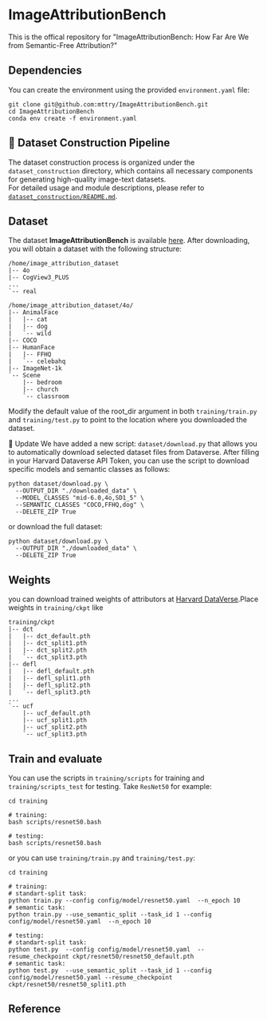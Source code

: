# ImageAttributionBench
This is the offical repository for "ImageAttributionBench: How Far Are We from Semantic-Free Attribution?"
## Dependencies
You can create the environment using the provided `environment.yaml` file:
```
git clone git@github.com:mttry/ImageAttributionBench.git
cd ImageAttributionBench
conda env create -f environment.yaml
```
## 🚆 Dataset Construction Pipeline

The dataset construction process is organized under the `dataset_construction` directory, which contains all necessary components for generating high-quality image-text datasets.  
For detailed usage and module descriptions, please refer to [`dataset_construction/README.md`](./dataset_construction/README.md).

## Dataset
The dataset **ImageAttributionBench** is available [here](https://dataverse.harvard.edu/dataset.xhtml?persistentId=doi:10.7910/DVN/O4S4IV). After downloading, you will obtain a dataset with the following structure:
```
/home/image_attribution_dataset
|-- 4o
|-- CogView3_PLUS
...
`-- real

/home/image_attribution_dataset/4o/
|-- AnimalFace
|   |-- cat
|   |-- dog
|   `-- wild
|-- COCO
|-- HumanFace
|   |-- FFHQ
|   `-- celebahq
|-- ImageNet-1k
`-- Scene
    |-- bedroom
    |-- church
    `-- classroom
```
Modify the default value of the root_dir argument in both `training/train.py` and `training/test.py` to point to the location where you downloaded the dataset.

📌 Update
We have added a new script: `dataset/download.py` that allows you to automatically download selected dataset files from Dataverse.
After filling in your Harvard Dataverse API Token, you can use the script to download specific models and semantic classes as follows:
```
python dataset/download.py \
  --OUTPUT_DIR "./downloaded_data" \
  --MODEL_CLASSES "mid-6.0,4o,SD1_5" \
  --SEMANTIC_CLASSES "COCO,FFHQ,dog" \
  --DELETE_ZIP True
```

or download the full dataset:
```
python dataset/download.py \
  --OUTPUT_DIR "./downloaded_data" \
  --DELETE_ZIP True
```

## Weights 
you can download trained weights of attributors at [Harvard DataVerse](https://doi.org/10.7910/DVN/7IEAXP).Place weights in `training/ckpt` like 
```
training/ckpt
|-- dct
|   |-- dct_default.pth
|   |-- dct_split1.pth
|   |-- dct_split2.pth
|   `-- dct_split3.pth
|-- defl
|   |-- defl_default.pth
|   |-- defl_split1.pth
|   |-- defl_split2.pth
|   `-- defl_split3.pth
...
`-- ucf
    |-- ucf_default.pth
    |-- ucf_split1.pth
    |-- ucf_split2.pth
    `-- ucf_split3.pth
```

## Train and evaluate
You can use the scripts in `training/scripts` for training and `training/scripts_test` for testing. Take `ResNet50` for example:
```
cd training

# training:
bash scripts/resnet50.bash

# testing:
bash scripts/resnet50.bash
```
or you can use `training/train.py` and `training/test.py`:
```
cd training

# training:
# standart-split task:
python train.py --config config/model/resnet50.yaml  --n_epoch 10
# semantic task:
python train.py --use_semantic_split --task_id 1 --config config/model/resnet50.yaml  --n_epoch 10

# testing:
# standart-split task:
python test.py  --config config/model/resnet50.yaml  --resume_checkpoint ckpt/resnet50/resnet50_default.pth
# semantic task:
python test.py  --use_semantic_split --task_id 1 --config config/model/resnet50.yaml --resume_checkpoint ckpt/resnet50/resnet50_split1.pth
```

## Reference
